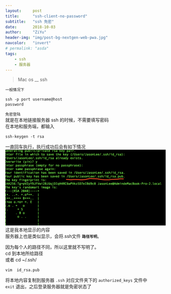 ```yaml
---
layout:     post
title:      "ssh-client-no-password"
subtitle:   "ssh 免密"
date:       2018-10-03
author:     "ZiYu"
header-img: "img/post-bg-nextgen-web-pwa.jpg"
navcolor:   "invert"
# permalink: "asda"
tags:
    - ssh
    - 服务器
---
```


> Mac os __ ssh

`一般情况下` 
``` shell
ssh -p port username@host
password
```

`免密登陆`<br />就是在本地链接服务器 ssh 的时候，不需要填写密码<br />
在本地和服务端，都输入 
```ssh
ssh-keygen -t rsa 
```
一直回车执行，执行成功后会有如下情况
![image](/img/in-post/ssh2018-10-10.png)
这是我本地显示的内容<br />
服务器上也是类似显示，会将.ssh文件 **`路径写明`**。

因为每个人的路径不同，所以这里就不写明了。<br />
cd  到本地所给路径<br />
或者 cd ~/.ssh/ <br />
```shell
vim  id_rsa.pub  
```
将本地内容复制到服务器 `.ssh` 对应文件夹下的 `authorized_keys` 文件中 <br />
`exit` 退出，之后登录服务器就是免密状态了